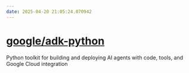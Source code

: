 ```yaml
---
date: 2025-04-20 21:05:24.070942
---
```


# [google/adk-python](https://github.com/google/adk-python)

Python toolkit for building and deploying AI agents with code, tools, and Google Cloud integration